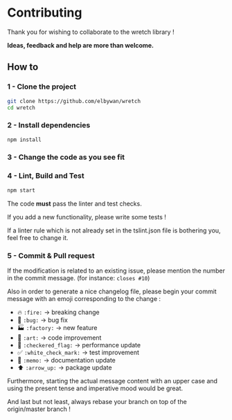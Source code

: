 # Contributing

Thank you for wishing to collaborate to the wretch library !

**Ideas, feedback and help are more than welcome.**

## How to

### 1 - Clone the project

```bash
git clone https://github.com/elbywan/wretch
cd wretch
```

### 2 - Install dependencies

```bash
npm install
```

### 3 - Change the code as you see fit

### 4 - Lint, Build and Test

```bash
npm start
```

The code **must** pass the linter and test checks.

If you add a new functionality, please write some tests !

If a linter rule which is not already set in the tslint.json file is bothering you, feel free to change it.

### 5 - Commit & Pull request

If the modification is related to an existing issue, please mention the number in the commit message. (for instance: `closes #10`)

Also in order to generate a nice changelog file, please begin your commit message with an emoji corresponding to the change :

- :fire: `:fire:` -> breaking change
- :bug: `:bug:` -> bug fix
- :factory: `:factory:` -> new feature
- :art: `:art:` -> code improvement
- :checkered_flag: `:checkered_flag:` -> performance update
- :white_check_mark: `:white_check_mark:` -> test improvement
- :memo: `:memo:` -> documentation update
- :arrow_up: `:arrow_up:` -> package update

Furthermore, starting the actual message content with an upper case and using the present tense and imperative mood would be great.

And last but not least, always rebase your branch on top of the origin/master branch !
